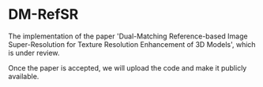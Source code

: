 # DM-RefSR

The implementation of the paper 'Dual-Matching Reference-based Image Super-Resolution for Texture Resolution Enhancement of 3D Models', which is under review.

Once the paper is accepted, we will upload the code and make it publicly available.
